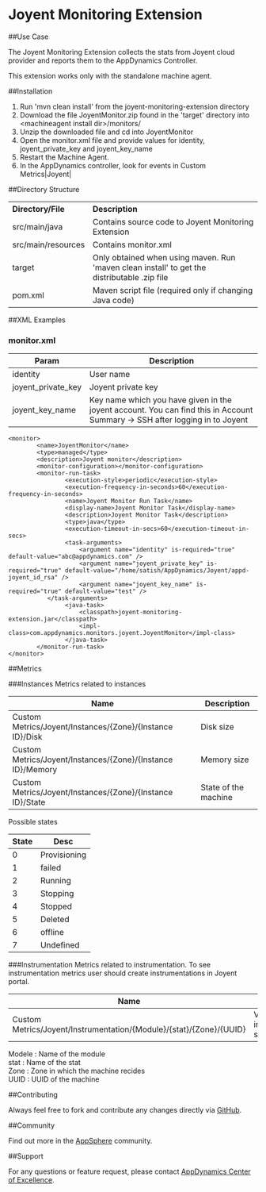 # Joyent Monitoring Extension  

##Use Case

The Joyent Monitoring Extension collects the stats from Joyent cloud provider and reports them to the AppDynamics Controller.

This extension works only with the standalone machine agent.

##Installation
1. Run 'mvn clean install' from the joyent-monitoring-extension directory
2. Download the file JoyentMonitor.zip found in the 'target' directory into \<machineagent install dir\>/monitors/
3. Unzip the downloaded file and cd into JoyentMonitor
4. Open the monitor.xml file and provide values for identity, joyent_private_key and joyent_key_name
5. Restart the Machine Agent.
6. In the AppDynamics controller, look for events in Custom Metrics|Joyent|

##Directory Structure

<table><tbody>
<tr>
<th align="left"> Directory/File </th>
<th align="left"> Description </th>
</tr>
<tr>
<td class='confluenceTd'> src/main/java </td>
<td class='confluenceTd'> Contains source code to Joyent Monitoring Extension  </td>
</tr>
<tr>
<td class='confluenceTd'> src/main/resources </td>
<td class='confluenceTd'> Contains monitor.xml </td>
</tr>
<tr>
<td class='confluenceTd'> target </td>
<td class='confluenceTd'> Only obtained when using maven. Run 'maven clean install' to get the distributable .zip file </td>
</tr>
<tr>
<td class='confluenceTd'> pom.xml </td>
<td class='confluenceTd'> Maven script file (required only if changing Java code) </td>
</tr>
</tbody>
</table>

##XML Examples

###  monitor.xml


| Param | Description |
| ----- | ----- |
| identity | User name  |
| joyent_private_key | Joyent private key |
| joyent_key_name | Key name which you have given in the joyent account. You can find this in Account Summary -> SSH after logging in to Joyent |

~~~~
<monitor>
        <name>JoyentMonitor</name>
        <type>managed</type>
        <description>Joyent monitor</description>
        <monitor-configuration></monitor-configuration>
        <monitor-run-task>
                <execution-style>periodic</execution-style>
                <execution-frequency-in-seconds>60</execution-frequency-in-seconds>
                <name>Joyent Monitor Run Task</name>
                <display-name>Joyent Monitor Task</display-name>
                <description>Joyent Monitor Task</description>
                <type>java</type>
                <execution-timeout-in-secs>60</execution-timeout-in-secs>
                <task-arguments>
                    <argument name="identity" is-required="true" default-value="abc@appdynamics.com" />
                    <argument name="joyent_private_key" is-required="true" default-value="/home/satish/AppDynamics/Joyent/appd-joyent_id_rsa" />
                    <argument name="joyent_key_name" is-required="true" default-value="test" />
	       </task-arguments>
                <java-task>
                    <classpath>joyent-monitoring-extension.jar</classpath>
                    <impl-class>com.appdynamics.monitors.joyent.JoyentMonitor</impl-class>
                </java-task>
        </monitor-run-task>
</monitor>
~~~~

##Metrics

###Instances
Metrics related to instances

| Name | Description |
| ----- | ----- |
| Custom Metrics/Joyent/Instances/{Zone}/{Instance ID}/Disk | Disk size  |
| Custom Metrics/Joyent/Instances/{Zone}/{Instance ID}/Memory | Memory size  |
| Custom Metrics/Joyent/Instances/{Zone}/{Instance ID}/State | State of the machine  |

Possible states

| State | Desc |
|----- | ----- |
| 0 | Provisioning |
| 1 | failed |
| 2 | Running |
| 3 | Stopping |
| 4 | Stopped |
| 5 | Deleted |
| 6 | offline |
| 7 | Undefined |


###Instrumentation
Metrics related to instrumentation. To see instrumentation metrics user should create instrumentations in Joyent portal.

| Name | Description |
| ----- | ----- |
| Custom Metrics/Joyent/Instrumentation/{Module}/{stat}/{Zone}/{UUID} | Value of the instrumentation stat  |

Modele : Name of the module <br>
stat : Name of the stat <br>
Zone : Zone in which the machine recides <br>
UUID : UUID of the machine <br>

##Contributing

Always feel free to fork and contribute any changes directly via [GitHub](https://github.com/Appdynamics/joyent-monitoring-extension).

##Community

Find out more in the [AppSphere]() community.

##Support

For any questions or feature request, please contact [AppDynamics Center of Excellence](mailto:ace-request@appdynamics.com).

